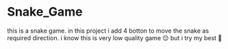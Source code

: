 # Snake_Game
this is a snake game.
in this project i add 4 botton to move the snake as required direction.
i know this is very low quality game 😔 but i try my best 🤗
